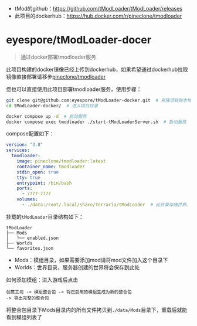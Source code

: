 

- tMod的github：https://github.com/tModLoader/tModLoader/releases
- 此项目的dockerhub：https://hub.docker.com/r/pineclone/tmodloader

# eyespore/tModLoader-docer

> 通过docker部署tmodloader服务

此项目构建的docker镜像已经上传到dockerhub，如果希望通过dockerhub拉取镜像直接部署请移步[pineclone/tmodloader](https://hub.docker.com/r/pineclone/tmodloader)

您也可以直接使用此项目部署tmodloader服务，使用步骤：

```bash
git clone git@github.com:eyespore/tModLoader-docker.git  # 克隆项目到本地
cd tModLoader-docker/  # 进入项目目录

docker compose up -d  # 启动服务
docker compose exec tmodloader ./start-tModLoaderServer.sh  # 启动服务
```

compose配置如下：

```yaml
version: "3.8"
services:
  tmodloader:
    image: pineclone/tmodloader:latest
    container_name: tmodloader
    stdin_open: true
    tty: true
    entrypoint: /bin/bash
    ports:
      - 7777:7777
    volumes:
      - ./data:/root/.local/share/Terraria/tModLoader  # 此目录存储世界、模组数据
```

挂载的`tModLoader`目录结构如下：

```
tModLoader
├── Mods
│   └── enabled.json
├── Worlds
└── favorites.json
```

- Mods：模组目录，如果需要添加mod请将mod文件加入这个目录下
- Worlds：世界目录，服务器创建的世界将会保存到此处

如何添加模组：进入游戏后点击

```
创意工坊 -> 模组整合包 -> 将已启用的模组生成为新的整合包
-> 导出完整的整合包
```

将整合包目录下Mods目录内的所有文件拷贝到`./data/Mods`目录下，重载后就能看到模组列表了

